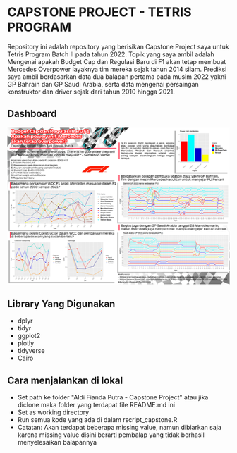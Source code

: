 # CAPSTONE PROJECT - TETRIS PROGRAM

Repository ini adalah repository yang berisikan Capstone Project saya untuk Tetris Program Batch II pada tahun 2022. Topik yang saya ambil adalah Mengenai apakah Budget Cap dan Regulasi Baru di F1 akan tetap membuat Mercedes Overpower layaknya tim mereka sejak tahun 2014 silam. Prediksi saya ambil berdasarkan data dua balapan pertama pada musim 2022 yakni GP Bahrain dan GP Saudi Arabia, serta data mengenai persaingan konstruktor dan driver sejak dari tahun 2010 hingga 2021.

## Dashboard 
![dashboard](https://github.com/aldifp01/capstone-project/blob/main/CAPSTONE.png)

## Library Yang Digunakan
- dplyr
- tidyr
- ggplot2
- plotly
- tidyverse
- Cairo

## Cara menjalankan di lokal
- Set path ke folder "Aldi Fianda Putra - Capstone Project" atau jika diclone maka folder yang terdapat file README.md ini
- Set as working directory
- Run semua kode yang ada di dalam rscript_capstone.R
- Catatan: Akan terdapat beberapa missing value, namun dibiarkan saja karena missing value disini berarti pembalap yang tidak berhasil menyelesaikan balapannya
